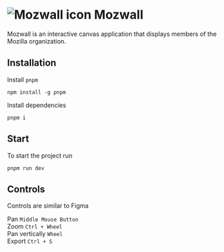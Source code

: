 # ![Mozwall icon](https://github.com/Dayonel/mozwall/assets/10290812/b71a5384-1682-4686-afcf-4bdf2bb53d48) Mozwall
Mozwall is an interactive canvas application that displays members of the Mozilla organization.

## Installation
Install `pnpm`
```
npm install -g pnpm
```

Install dependencies
```
pnpm i
```

## Start
To start the project run
```
pnpm run dev
```

## Controls
Controls are similar to Figma

Pan `Middle Mouse Button`\
Zoom `Ctrl + Wheel`\
Pan vertically `Wheel`\
Export `Ctrl + S`